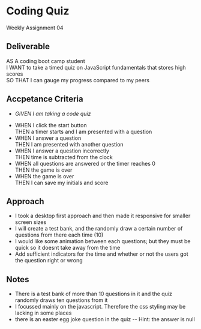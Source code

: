 # Coding Quiz
Weekly Assignment 04

## Deliverable
AS A coding boot camp student\
I WANT to take a timed quiz on JavaScript fundamentals that stores high scores\
SO THAT I can gauge my progress compared to my peers

## Accpetance Criteria
 * *GIVEN I am taking a code quiz*
 - WHEN I click the start button\
   THEN a timer starts and I am presented with a question
 - WHEN I answer a question\
   THEN I am presented with another question
 - WHEN I answer a question incorrectly\
   THEN time is subtracted from the clock
 - WHEN all questions are answered or the timer reaches 0\
   THEN the game is over
 - WHEN the game is over\
   THEN I can save my initials and score

## Approach
- I took a desktop first approach and then made it responsive for smaller screen sizes
- I will create a test bank, and the randomly draw a certain number of questions from there each time (10)
- I would like some animation between each questions; but they must be quick so it doesnt take away from the time
- Add sufficient indicators for the time and whether or not the users got the question right or wrong

## Notes
- There is a test bank of more than 10 questions in it and the quiz randomly draws ten questions from it
- I focussed mainly on the javascript. Therefore the css styling may be lacking in some places
- there is an easter egg joke question in the quiz -- Hint: the answer is null 
